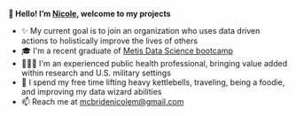 <b>🌸 Hello! I’m [Nicole](https://www.linkedin.com/in/nicole-michelle-mcbride/), welcome to my projects</b>
- ✨ My current goal is to join an organization who uses data driven actions to holistically improve the lives of others
- 🎓 I'm a recent graduate of [Metis Data Science bootcamp](https://www.thisismetis.com/bootcamps/online-data-science-bootcamp)
- 👩🏽‍💻 I'm an experienced public health professional, bringing value added within research and U.S. military settings
- 🗾 I spend my free time lifting heavy kettlebells, traveling, being a foodie, and improving my data wizard abilities
- 📫 Reach me at mcbridenicolem@gmail.com
